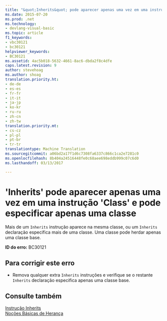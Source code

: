 ```yaml
---
title: "&quot;Inherits&quot; pode aparecer apenas uma vez em uma instrução &quot;Class&quot; e pode especificar apenas uma classe | Documentos do Microsoft"
ms.date: 2015-07-20
ms.prod: .net
ms.technology:
- devlang-visual-basic
ms.topic: article
f1_keywords:
- vbc30121
- bc30121
helpviewer_keywords:
- BC30121
ms.assetid: 4ac5b018-5632-4661-8ac6-dbda2f8c4dfe
caps.latest.revision: 9
author: stevehoag
ms.author: shoag
translation.priority.ht:
- de-de
- es-es
- fr-fr
- it-it
- ja-jp
- ko-kr
- ru-ru
- zh-cn
- zh-tw
translation.priority.mt:
- cs-cz
- pl-pl
- pt-br
- tr-tr
translationtype: Machine Translation
ms.sourcegitcommit: a06bd2a17f1d6c7308fa6337c866c1ca2e7281c0
ms.openlocfilehash: 8b404a24516448fe0c68aee698eddb999c07c6d0
ms.lasthandoff: 03/13/2017

---
```

# <a name="39inherits39-can-appear-only-once-within-a-39class39-statement-and-can-only-specify-one-class"></a>'Inherits' pode aparecer apenas uma vez em uma instrução 'Class' e pode especificar apenas uma classe
Mais de um `Inherits` instrução aparece na mesma classe, ou um `Inherits` declaração especifica mais de uma classe. Uma classe pode herdar apenas uma classe base.  
  
 **ID do erro:** BC30121  
  
## <a name="to-correct-this-error"></a>Para corrigir este erro  
  
-   Remova qualquer extra `Inherits` instruções e verifique se o restante `Inherits` declaração especifica apenas uma classe base.  
  
## <a name="see-also"></a>Consulte também  
 [Instrução Inherits](../../visual-basic/language-reference/statements/inherits-statement.md)   
 [Noções Básicas de Herança](../../visual-basic/programming-guide/language-features/objects-and-classes/inheritance-basics.md)
